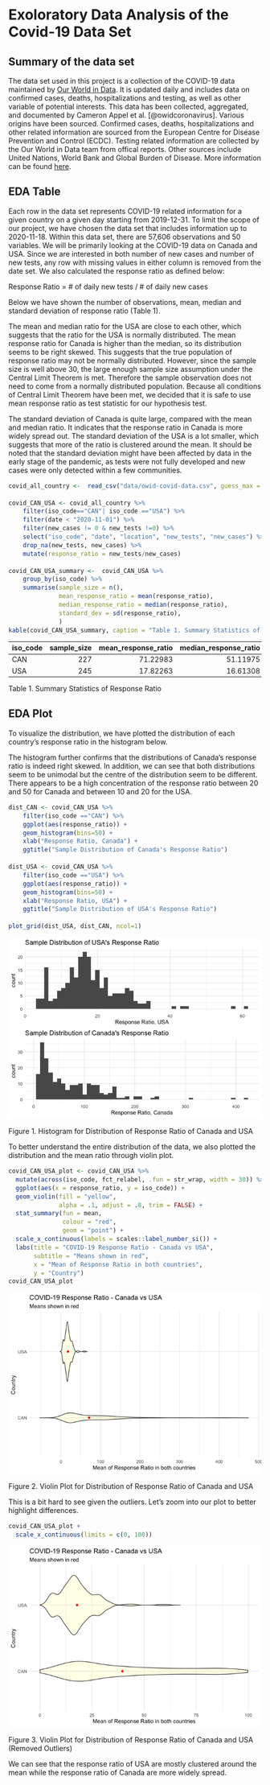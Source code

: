 Exoloratory Data Analysis of the Covid-19 Data Set
================

## Summary of the data set

The data set used in this project is a collection of the COVID-19 data
maintained by [Our World in
Data](https://ourworldindata.org/coronavirus). It is updated daily and
includes data on confirmed cases, deaths, hospitalizations and testing,
as well as other variable of potential interests. This data has been
collected, aggregated, and documented by Cameron Appel et
al. \[@owidcoronavirus\]. Various origins have been sourced. Confirmed
cases, deaths, hospitalizations and other related information are
sourced from the European Centre for Disease Prevention and Control
(ECDC). Testing related information are collected by the Our World in
Data team from offical reports. Other sources include United Nations,
World Bank and Global Burden of Disease. More information can be found
[here](https://github.com/owid/covid-19-data/blob/master/public/data/owid-covid-codebook.csv).

## EDA Table

Each row in the data set represents COVID-19 related information for a
given country on a given day starting from 2019-12-31. To limit the
scope of our project, we have chosen the data set that includes
information up to 2020-11-18. Within this data set, there are 57,606
observations and 50 variables. We will be primarily looking at the
COVID-19 data on Canada and USA. Since we are interested in both number
of new cases and number of new tests, any row with missing values in
either column is removed from the date set. We also calculated the
response ratio as defined below:

Response Ratio = \# of daily new tests / \# of daily new cases

Below we have shown the number of observations, mean, median and
standard deviation of response ratio (Table 1).

The mean and median ratio for the USA are close to each other, which
suggests that the ratio for the USA is normally distributed. The mean
response ratio for Canada is higher than the median, so its distribution
seems to be right skewed. This suggests that the true population of
response ratio may not be normally distributed. However, since the
sample size is well above 30, the large enough sample size assumption
under the Central Limit Theorem is met. Therefore the sample observation
does not need to come from a normally distributed population. Because
all conditions of Central Limit Theorem have been met, we decided that
it is safe to use mean response ratio as test statistic for our
hypothesis test.

The standard deviation of Canada is quite large, compared with the mean
and median ratio. It indicates that the response ratio in Canada is more
widely spread out. The standard deviation of the USA is a lot smaller,
which suggests that more of the ratio is clustered around the mean. It
should be noted that the standard deviation might have been affected by
data in the early stage of the pandemic, as tests were not fully
developed and new cases were only detected within a few communities.

``` r
covid_all_country <-  read_csv("data/owid-covid-data.csv", guess_max = 5000)

covid_CAN_USA <- covid_all_country %>% 
    filter(iso_code=="CAN"| iso_code =="USA") %>% 
    filter(date < "2020-11-01") %>% 
    filter(new_cases != 0 & new_tests !=0) %>% 
    select("iso_code", "date", "location", "new_tests", "new_cases") %>% 
    drop_na(new_tests, new_cases) %>% 
    mutate(response_ratio = new_tests/new_cases) 

covid_CAN_USA_summary <-  covid_CAN_USA %>% 
    group_by(iso_code) %>% 
    summarise(sample_size = n(),
              mean_response_ratio = mean(response_ratio),
              median_response_ratio = median(response_ratio),
              standard_dev = sd(response_ratio),
              )
kable(covid_CAN_USA_summary, caption = "Table 1. Summary Statistics of Response Ratio")
```

| iso\_code | sample\_size | mean\_response\_ratio | median\_response\_ratio | standard\_dev |
| :-------- | -----------: | --------------------: | ----------------------: | ------------: |
| CAN       |          227 |              71.22983 |                51.11975 |     64.476327 |
| USA       |          245 |              17.82263 |                16.61308 |      8.480732 |

Table 1. Summary Statistics of Response Ratio

## EDA Plot

To visualize the distribution, we have plotted the distribution of each
country’s response ratio in the histogram below.

The histogram further confirms that the distributions of Canada’s
response ratio is indeed right skewed. In addition, we can see that both
distributions seem to be unimodal but the centre of the distribution
seem to be different. There appears to be a high concentration of the
response ratio between 20 and 50 for Canada and between 10 and 20 for
the USA.

``` r
dist_CAN <- covid_CAN_USA %>% 
    filter(iso_code =="CAN") %>% 
    ggplot(aes(response_ratio)) +
    geom_histogram(bins=50) +
    xlab("Response Ratio, Canada") +
    ggtitle("Sample Distribution of Canada's Response Ratio")

dist_USA <- covid_CAN_USA %>% 
    filter(iso_code =="USA") %>% 
    ggplot(aes(response_ratio)) +
    geom_histogram(bins=50) +
    xlab("Response Ratio, USA") +
    ggtitle("Sample Distribution of USA's Response Ratio")

plot_grid(dist_USA, dist_CAN, ncol=1)
```

![](EDA_analysis_files/figure-gfm/EDA%20Plot-1.png)<!-- -->

Figure 1. Histogram for Distribution of Response Ratio of Canada and USA

To better understand the entire distribution of the data, we also
plotted the distribution and the mean ratio through violin plot.

``` r
covid_CAN_USA_plot <- covid_CAN_USA %>%
  mutate(across(iso_code, fct_relabel, .fun = str_wrap, width = 30)) %>%
  ggplot(aes(x = response_ratio, y = iso_code)) +
  geom_violin(fill = "yellow", 
              alpha = .1, adjust = .8, trim = FALSE) +
  stat_summary(fun = mean,
               colour = "red",
               geom = "point") +
  scale_x_continuous(labels = scales::label_number_si()) +
  labs(title = "COVID-19 Response Ratio - Canada vs USA",
       subtitle = "Means shown in red",
       x = "Mean of Response Ratio in both countries",
       y = "Country")
covid_CAN_USA_plot
```

![](EDA_analysis_files/figure-gfm/unnamed-chunk-1-1.png)<!-- -->

Figure 2. Violin Plot for Distribution of Response Ratio of Canada and
USA

This is a bit hard to see given the outliers. Let’s zoom into our plot
to better highlight differences.

``` r
covid_CAN_USA_plot + 
  scale_x_continuous(limits = c(0, 100))
```

![](EDA_analysis_files/figure-gfm/unnamed-chunk-2-1.png)<!-- -->

Figure 3. Violin Plot for Distribution of Response Ratio of Canada and
USA (Removed Outliers)

We can see that the response ratio of USA are mostly clustered around
the mean while the response ratio of Canada are more widely spread.
